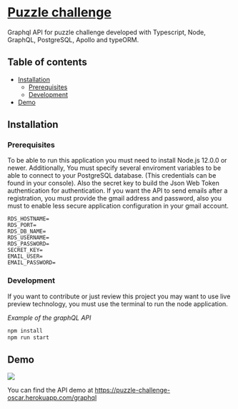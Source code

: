 # [Puzzle challenge](https://puzzle-challenge-oscar.herokuapp.com/graphql)
Graphql API for puzzle challenge developed with Typescript, Node, GraphQL, PostgreSQL, Apollo and typeORM.

## Table of contents

-   [Installation](#installation)
    -   [Prerequisites](#Prerequisites)
    -   [Development](#Development)
-   [Demo](#Demo)

## Installation


### Prerequisites

To be able to run this application you must need to install Node.js 12.0.0 or
newer. Additionally, You must specify several enviroment variables to be able
to connect to your PostgreSQL database. (This credentials can be found in your console).
Also the secret key to build the Json Web Token authentication for authentication.
If you want the API to send emails after a registration, you must provide the gmail address and
password, also you must to enable less secure application configuration in your gmail account.

```
RDS_HOSTNAME=
RDS_PORT=
RDS_DB_NAME=
RDS_USERNAME=
RDS_PASSWORD=
SECRET_KEY=
EMAIL_USER=
EMAIL_PASSWORD=
```

### Development

If you want to contribute or just review this project you may want to use live preview
technology, you must use the terminal to run the node application.

*Example of the graphQL API*
```bash
npm install
npm run start
```

## Demo

[<img src="https://firebasestorage.googleapis.com/v0/b/cargox-4d7ef.appspot.com/o/Demo.png?alt=media&token=2ec1d4ae-20c2-454b-b001-7fa3846bcd2a"/>](https://puzzle-challenge-oscar.herokuapp.com/graphql)

You can find the API demo at https://puzzle-challenge-oscar.herokuapp.com/graphql
